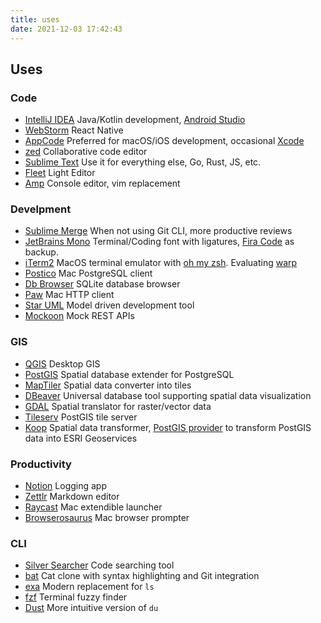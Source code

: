 ```yaml
---
title: uses
date: 2021-12-03 17:42:43
---
```


## Uses

### Code
- [IntelliJ IDEA](https://www.jetbrains.com/idea/)
    Java/Kotlin development, [Android Studio](https://developer.android.com/studio)
- [WebStorm](https://www.jetbrains.com/webstorm/)
    React Native
- [AppCode](https://www.jetbrains.com/objc/)
    Preferred for macOS/iOS development, occasional [Xcode](https://developer.apple.com/xcode/)
- [zed](https://zed.dev/)
    Collaborative code editor
- [Sublime Text](https://www.sublimetext.com/)
    Use it for everything else, Go, Rust, JS, etc.
- [Fleet](https://www.jetbrains.com/fleet/)
    Light Editor
- [Amp](https://amp.rs/)
    Console editor, vim replacement

### Develpment
- [Sublime Merge](https://www.sublimemerge.com/)
    When not using Git CLI, more productive reviews
- [JetBrains Mono](https://www.jetbrains.com/lp/mono/)
    Terminal/Coding font with ligatures, [Fira Code](https://github.com/tonsky/FiraCode) as backup.
- [iTerm2](https://iterm2.com/)
    MacOS terminal emulator with [oh my zsh](https://ohmyz.sh/).  Evaluating [warp](https://www.warp.dev/) 
- [Postico](https://eggerapps.at/postico/)
    Mac PostgreSQL client
- [Db Browser](https://sqlitebrowser.org/)
    SQLite database browser
- [Paw](https://paw.cloud/)
    Mac HTTP client
- [Star UML](https://staruml.io/)
    Model driven development tool
- [Mockoon](https://mockoon.com/)
    Mock REST APIs

### GIS
- [QGIS](https://qgis.org)
    Desktop GIS
- [PostGIS](https://postgis.net/)
    Spatial database extender for PostgreSQL
- [MapTiler](https://www.maptiler.com/desktop/)
    Spatial data converter into tiles
- [DBeaver](https://dbeaver.io/)
    Universal database tool supporting spatial data visualization
- [GDAL](https://gdal.org/)
    Spatial translator for raster/vector data
- [Tileserv](https://github.com/CrunchyData/pg_tileserv)
    PostGIS tile server
- [Koop](https://koopjs.github.io/)
    Spatial data transformer, [PostGIS provider](https://github.com/doneill/koop-provider-pg) to transform PostGIS data into ESRI Geoservices

### Productivity
- [Notion](https://www.notion.so/)
    Logging app
- [Zettlr](https://www.zettlr.com/)
    Markdown editor
- [Raycast](https://www.raycast.com/)
    Mac extendible launcher
- [Browserosaurus](https://github.com/will-stone/browserosaurus)
    Mac browser prompter

### CLI
- [Silver Searcher](https://github.com/ggreer/the_silver_searcher)
    Code searching tool
- [bat](https://github.com/sharkdp/bat)
    Cat clone with syntax highlighting and Git integration
- [exa](https://the.exa.website/)
    Modern replacement for `ls`
- [fzf](https://github.com/junegunn/fzf)
    Terminal fuzzy finder
- [Dust](https://github.com/bootandy/dust)
    More intuitive version of `du`


